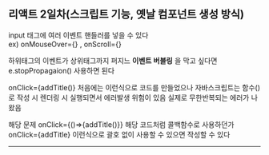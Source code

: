 ## 리액트 2일차(스크립트 기능, 옛날 컴포넌트 생성 방식)

input 태그에 여러 이벤트 핸들러를 넣을 수 있다  
ex) onMouseOver={} , onScroll={}  

하위태그의 이벤트가 상위태그까지 퍼지느 **이벤트 버블링** 을 막고 싶다면 e.stopPropagaion() 사용하면 된다  

onClick={addTitle()} 처음에는 이런식으로 코드를 만들었으나 자바스크립트는 함수() 로 작성 시 렌더링 시 실행되면서 에러발생 위험이 있음
실제로 무한반복되는 에러가 나왔음  

해당 문제 onClick={()=>{addTitle()}} 해당 코드처럼 콜백함수로 사용하던가 onClick={addTitle} 이런식으로 괄호 없이 사용할 수 있으면 작성할 수 있다
***
